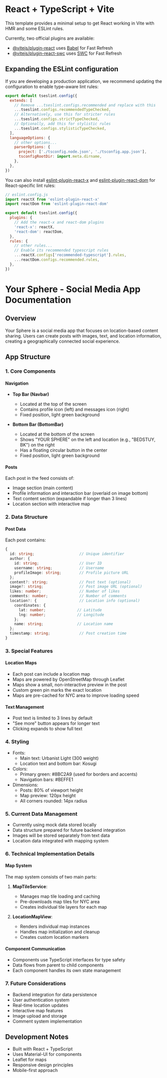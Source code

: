 # React + TypeScript + Vite

This template provides a minimal setup to get React working in Vite with HMR and some ESLint rules.

Currently, two official plugins are available:

- [@vitejs/plugin-react](https://github.com/vitejs/vite-plugin-react/blob/main/packages/plugin-react/README.md) uses [Babel](https://babeljs.io/) for Fast Refresh
- [@vitejs/plugin-react-swc](https://github.com/vitejs/vite-plugin-react-swc) uses [SWC](https://swc.rs/) for Fast Refresh

## Expanding the ESLint configuration

If you are developing a production application, we recommend updating the configuration to enable type-aware lint rules:

```js
export default tseslint.config({
  extends: [
    // Remove ...tseslint.configs.recommended and replace with this
    ...tseslint.configs.recommendedTypeChecked,
    // Alternatively, use this for stricter rules
    ...tseslint.configs.strictTypeChecked,
    // Optionally, add this for stylistic rules
    ...tseslint.configs.stylisticTypeChecked,
  ],
  languageOptions: {
    // other options...
    parserOptions: {
      project: ['./tsconfig.node.json', './tsconfig.app.json'],
      tsconfigRootDir: import.meta.dirname,
    },
  },
})
```

You can also install [eslint-plugin-react-x](https://github.com/Rel1cx/eslint-react/tree/main/packages/plugins/eslint-plugin-react-x) and [eslint-plugin-react-dom](https://github.com/Rel1cx/eslint-react/tree/main/packages/plugins/eslint-plugin-react-dom) for React-specific lint rules:

```js
// eslint.config.js
import reactX from 'eslint-plugin-react-x'
import reactDom from 'eslint-plugin-react-dom'

export default tseslint.config({
  plugins: {
    // Add the react-x and react-dom plugins
    'react-x': reactX,
    'react-dom': reactDom,
  },
  rules: {
    // other rules...
    // Enable its recommended typescript rules
    ...reactX.configs['recommended-typescript'].rules,
    ...reactDom.configs.recommended.rules,
  },
})
```

# Your Sphere - Social Media App Documentation

## Overview
Your Sphere is a social media app that focuses on location-based content sharing. Users can create posts with images, text, and location information, creating a geographically connected social experience.

## App Structure

### 1. Core Components

#### Navigation
- **Top Bar (Navbar)**
  - Located at the top of the screen
  - Contains profile icon (left) and messages icon (right)
  - Fixed position, light green background

- **Bottom Bar (BottomBar)**
  - Located at the bottom of the screen
  - Shows "YOUR SPHERE" on the left and location (e.g., "BEDSTUY, BK") on the right
  - Has a floating circular button in the center
  - Fixed position, light green background

#### Posts
Each post in the feed consists of:
- Image section (main content)
- Profile information and interaction bar (overlaid on image bottom)
- Text content section (expandable if longer than 3 lines)
- Location section with interactive map

### 2. Data Structure

#### Post Data
Each post contains:
```typescript
{
  id: string;                    // Unique identifier
  author: {
    id: string;                  // User ID
    username: string;            // Username
    profileImage: string;        // Profile picture URL
  };
  content?: string;              // Post text (optional)
  image?: string;                // Post image URL (optional)
  likes: number;                 // Number of likes
  comments: number;              // Number of comments
  location?: {                   // Location info (optional)
    coordinates: {
      lat: number;              // Latitude
      lng: number;              // Longitude
    };
    name: string;               // Location name
  };
  timestamp: string;             // Post creation time
}
```

### 3. Special Features

#### Location Maps
- Each post can include a location map
- Maps are powered by OpenStreetMap through Leaflet
- Maps show a small, non-interactive preview in the post
- Custom green pin marks the exact location
- Maps are pre-cached for NYC area to improve loading speed

#### Text Management
- Post text is limited to 3 lines by default
- "See more" button appears for longer text
- Clicking expands to show full text

### 4. Styling
- Fonts:
  - Main text: Urbanist Light (300 weight)
  - Location text and bottom bar: Kosugi
- Colors:
  - Primary green: #8BC2A9 (used for borders and accents)
  - Navigation bars: #BEFFE1
- Dimensions:
  - Posts: 80% of viewport height
  - Map preview: 120px height
  - All corners rounded: 14px radius

### 5. Current Data Management
- Currently using mock data stored locally
- Data structure prepared for future backend integration
- Images will be stored separately from text data
- Location data integrated with mapping system

### 6. Technical Implementation Details

#### Map System
The map system consists of two main parts:
1. **MapTileService**: 
   - Manages map tile loading and caching
   - Pre-downloads map tiles for NYC area
   - Creates individual tile layers for each map

2. **LocationMapView**:
   - Renders individual map instances
   - Handles map initialization and cleanup
   - Creates custom location markers

#### Component Communication
- Components use TypeScript interfaces for type safety
- Data flows from parent to child components
- Each component handles its own state management

### 7. Future Considerations
- Backend integration for data persistence
- User authentication system
- Real-time location updates
- Interactive map features
- Image upload and storage
- Comment system implementation

## Development Notes
- Built with React + TypeScript
- Uses Material-UI for components
- Leaflet for maps
- Responsive design principles
- Mobile-first approach
